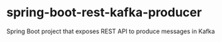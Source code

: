 # spring-boot-rest-kafka-producer
Spring Boot project that exposes REST API to produce messages in Kafka
